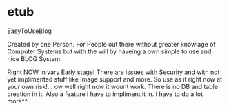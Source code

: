 # etub
EasyToUseBlog

Created by one Person. For People out there without greater knowlage of Computer Systems but with the will by haveing a own simple to use and nice BLOG System.

Right NOW in vary Early stage! There are issues with Security and with not yet implimented stuff like Image support and more. So use as it right now at your own risk!... ow well right now it wount work. There is no DB and table creation in it. Also a feature i have to impliment it in. I have to do a lot more^^
